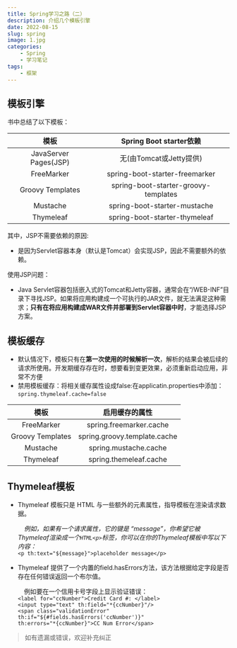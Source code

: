```yaml
---
title: Spring学习之路（二）
description: 介绍几个模板引擎
date: 2022-08-15
slug: spring
image: 1.jpg
categories:
    - Spring
    - 学习笔记
tags:
    - 框架
---
```

## 模板引擎
书中总结了以下模板：

|          模板           |        Spring Boot starter依赖         |
|:---------------------:|:------------------------------------:|
| JavaServer Pages(JSP) |          无(由Tomcat或Jetty提供)          |
|      FreeMarker       |    spring-boot-starter-freemarker    |
|   Groovy Templates    | spring-boot-starter-groovy-templates |
|       Mustache        |     spring-boot-starter-mustache     |
|       Thymeleaf       |    spring-boot-starter-thymeleaf     |  

其中，JSP不需要依赖的原因:
* 是因为Servlet容器本身（默认是Tomcat）会实现JSP，因此不需要额外的依赖。  

使用JSP问题： 
* Java Servlet容器包括嵌入式的Tomcat和Jetty容器，通常会在“/WEB-INF”目录下寻找JSP。如果将应用构建成一个可执行的JAR文件，就无法满足这种需求；**只有在将应用构建成WAR文件并部署到Servlet容器中时**，才能选择JSP方案。

## 模板缓存
* 默认情况下，模板只有在**第⼀次使用的时候解析⼀次**，解析的结果会被后续的请求所使⽤。开发期缓存存在时，想要看到变更效果，必须重新启动应用，非常不方便 
* 禁用模板缓存：将相关缓存属性设成false:在applicatin.properties中添加：
`spring.thymeleaf.cache=false`

|        模板        |           启用缓存的属性            |
|:----------------:|:----------------------------:|
|    FreeMarker    |   spring.freemarker.cache    |
| Groovy Templates | spring.groovy.template.cache |
|     Mustache     |    spring.mustache.cache     |
|    Thymeleaf     |    spring.themeleaf.cache    |  

## Thymeleaf模板
* Thymeleaf 模板只是 HTML 与一些额外的元素属性，指导模板在渲染请求数据。 

  &emsp;_例如，如果有一个请求属性，它的键是 “message”，你希望它被Thymeleaf渲染成一个`HTML<p>`标签，你可以在你的Thymeleaf模板中写以下内容：_  
    `<p th:text="${message}">placeholder message</p>`

* Thymeleaf 提供了一个内置的field.hasErrors方法，该方法根据给定字段是否存在任何错误返回一个布尔值。  

  &emsp;例如要在一个信用卡号字段上显示验证错误：  
  `<label for="ccNumber">Credit Card #: </label>`  
  `<input type="text" th:field="*{ccNumber}"/>`  
  `<span class="validationError"`  
  `th:if="${#fields.hasErrors('ccNumber')}"`  
  `th:errors="*{ccNumber}">CC Num Error</span>`  

> 如有遗漏或错误，欢迎补充纠正